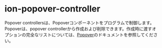 # ion-popover-controller

Popover controllersは、Popoverコンポーネントをプログラムで制御します。Popoverは、popover controllerから作成および削除できます。作成時に渡すオプションの完全なリストについては、[Popover](../popover)のドキュメントを参照してください。

